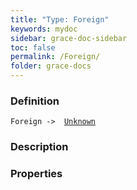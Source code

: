 ```yaml
---
title: "Type: Foreign"
keywords: mydoc
sidebar: grace-doc-sidebar
toc: false
permalink: /Foreign/
folder: grace-docs
---
```


### Definition
`Foreign ->  `[`Unknown`](/grace-documentation/404)
### Description

### Properties
